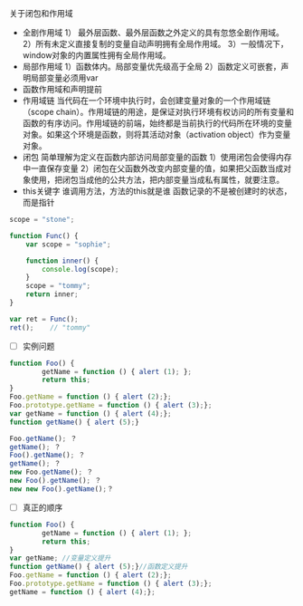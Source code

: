 关于闭包和作用域
* 全剧作用域
	1） 最外层函数、最外层函数之外定义的具有忽悠全剧作用域。
	2）所有未定义直接复制的变量自动声明拥有全局作用域。
	3）一般情况下，window对象的内置属性拥有全局作用域。
* 局部作用域
	1）函数体内。局部变量优先级高于全局
	2）函数定义可嵌套，声明局部变量必须用var
* 函数作用域和声明提前
* 作用域链
当代码在一个环境中执行时，会创建变量对象的一个作用域链（scope chain）。作用域链的用途，是保证对执行环境有权访问的所有变量和函数的有序访问。作用域链的前端，始终都是当前执行的代码所在环境的变量对象。如果这个环境是函数，则将其活动对象（activation object）作为变量对象。
* 闭包
简单理解为定义在函数内部访问局部变量的函数
1）使用闭包会使得内存中一直保存变量
2）闭包在父函数外改变内部变量的值，如果把父函数当成对象使用，把闭包当成他的公共方法，把内部变量当成私有属性，就要注意。
* this关键字
谁调用方法，方法的this就是谁
函数记录的不是被创建时的状态，而是指针
```javascript
scope = "stone";

function Func() {
    var scope = "sophie";

    function inner() {
        console.log(scope);
    }
    scope = "tommy";
    return inner;
}

var ret = Func();
ret();    // "tommy"
```

- [ ] 实例问题
```javascript
function Foo() { 
		getName = function () { alert (1); }; 
		return this; 
} 
Foo.getName = function () { alert (2);}; 
Foo.prototype.getName = function () { alert (3);}; 
var getName = function () { alert (4);}; 
function getName() { alert (5);}

Foo.getName(); ？
getName(); ？
Foo().getName(); ？
getName(); ？
new Foo.getName(); ？
new Foo().getName(); ？
new new Foo().getName();？
```

- [ ] 真正的顺序
```javascript
function Foo() { 
		getName = function () { alert (1); }; 
		return this; 
} 
var getName; //变量定义提升
function getName() { alert (5);}//函数定义提升
Foo.getName = function () { alert (2);}; 
Foo.prototype.getName = function () { alert (3);}; 
getName = function () { alert (4);}; 
```